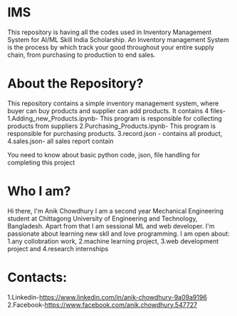 # IMS
This repository is having all the codes used in Inventory Management System for AI/ML Skill India Scholarship. An Inventory management System is the process by which track your good throughout your entire supply chain, from purchasing to production to end sales.

# About the Repository?
This repository contains a simple inventory management system, where buyer can buy products and supplier can add products. 
It contains 4 files-
1.Adding_new_Products.ipynb- This program is responsible for collecting products from  suppliers
2.Purchasing_Products.ipynb- This program is responsible for purchasing products.
3.record.json - contains all product, 
4.sales.json- all sales report contain

You need to know about basic python code, json, file handling for completing this project
# Who I am?
Hi there, I'm Anik Chowdhury
I am a second year Mechanical Engineering student at Chittagong University of Engineering and Technology, Bangladesh. Apart from that I am sessional ML and web developer. I'm passionate about learning new skll and love programming.
I am open about:
1.any collobration work,
2.machine learning project,
3.web development project and
4.research internships

# Contacts:
1.Linkedin-https://www.linkedin.com/in/anik-chowdhury-9a09a9196
2.Facebook-https://www.facebook.com/anik.chowdhury.547727
